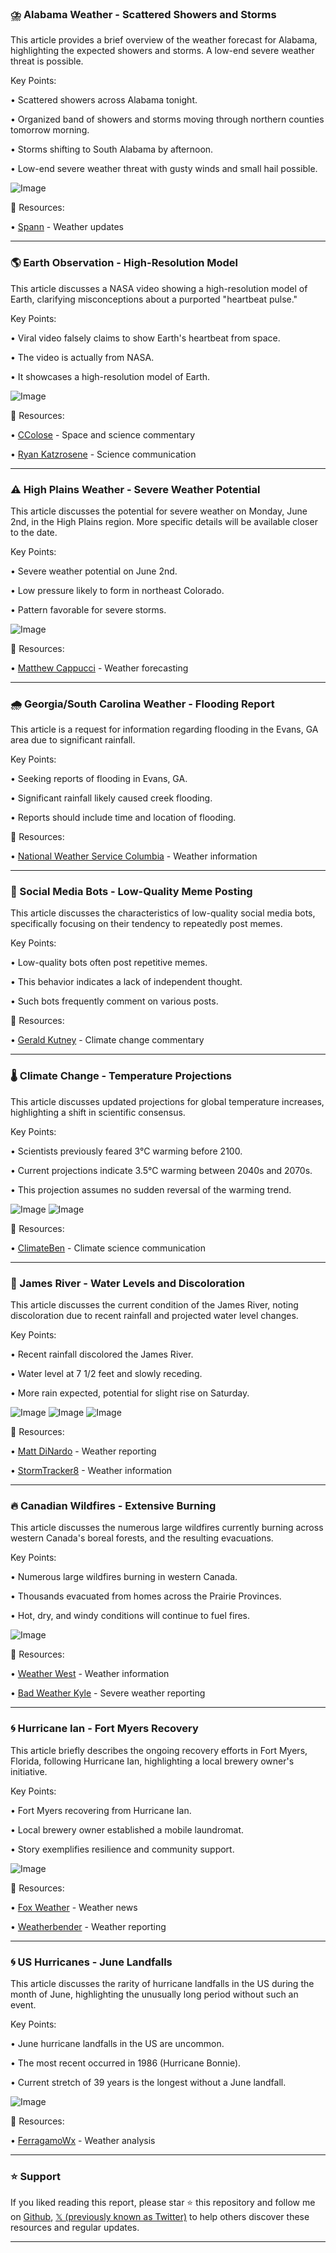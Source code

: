 ### ⛈️ Alabama Weather - Scattered Showers and Storms

This article provides a brief overview of the weather forecast for Alabama, highlighting the expected showers and storms.  A low-end severe weather threat is possible.

Key Points:

• Scattered showers across Alabama tonight.


• Organized band of showers and storms moving through northern counties tomorrow morning.


• Storms shifting to South Alabama by afternoon.


• Low-end severe weather threat with gusty winds and small hail possible.


![Image](https://pbs.twimg.com/amplify_video_thumb/1928288522311520256/img/mgNOPXIjOhpStyKn.jpg)

🔗 Resources:

• [Spann](https://x.com/spann) - Weather updates


---

### 🌎 Earth Observation - High-Resolution Model

This article discusses a NASA video showing a high-resolution model of Earth, clarifying misconceptions about a purported "heartbeat pulse."

Key Points:

• Viral video falsely claims to show Earth's heartbeat from space.


• The video is actually from NASA.


• It showcases a high-resolution model of Earth.



![Image](https://pbs.twimg.com/amplify_video_thumb/1928112853355008000/img/NIHQBVuRHEvJ7jJs.jpg)

🔗 Resources:

• [CColose](https://x.com/CColose) -  Space and science commentary


• [Ryan Katzrosene](https://x.com/ryankatzrosene) -  Science communication


---

### ⚠️ High Plains Weather - Severe Weather Potential

This article discusses the potential for severe weather on Monday, June 2nd, in the High Plains region.  More specific details will be available closer to the date.

Key Points:

• Severe weather potential on June 2nd.


• Low pressure likely to form in northeast Colorado.


• Pattern favorable for severe storms.



![Image](https://pbs.twimg.com/media/GsKmo53W0AAbZNB?format=jpg&name=small)

🔗 Resources:

• [Matthew Cappucci](https://x.com/MatthewCappucci) - Weather forecasting


---

### 🌧️ Georgia/South Carolina Weather - Flooding Report

This article is a request for information regarding flooding in the Evans, GA area due to significant rainfall.

Key Points:

• Seeking reports of flooding in Evans, GA.


• Significant rainfall likely caused creek flooding.


• Reports should include time and location of flooding.



🔗 Resources:

• [National Weather Service Columbia](https://x.com/NWSColumbia) - Weather information


---

### 🤖 Social Media Bots - Low-Quality Meme Posting

This article discusses the characteristics of low-quality social media bots, specifically focusing on their tendency to repeatedly post memes.

Key Points:

• Low-quality bots often post repetitive memes.


• This behavior indicates a lack of independent thought.


• Such bots frequently comment on various posts.



🔗 Resources:

• [Gerald Kutney](https://x.com/GeraldKutney) - Climate change commentary


---

### 🌡️ Climate Change - Temperature Projections

This article discusses updated projections for global temperature increases, highlighting a shift in scientific consensus.

Key Points:

• Scientists previously feared 3°C warming before 2100.


• Current projections indicate 3.5°C warming between 2040s and 2070s.


• This projection assumes no sudden reversal of the warming trend.



![Image](https://pbs.twimg.com/media/GrvpgHyXEAAcnvw?format=jpg&name=small)
![Image](https://pbs.twimg.com/media/GrvpgIgXYAAcVId?format=jpg&name=small)

🔗 Resources:

• [ClimateBen](https://x.com/ClimateBen) - Climate science communication


---

### 🌊 James River - Water Levels and Discoloration

This article discusses the current condition of the James River, noting discoloration due to recent rainfall and projected water level changes.

Key Points:

• Recent rainfall discolored the James River.


• Water level at 7 1/2 feet and slowly receding.


• More rain expected, potential for slight rise on Saturday.


![Image](https://pbs.twimg.com/media/GsJPw1vWoAAy5uf?format=jpg&name=small)
![Image](https://pbs.twimg.com/media/GsJPw1YXMAASQ2n?format=jpg&name=360x360)
![Image](https://pbs.twimg.com/media/GsJPw1XXEAAU-05?format=jpg&name=360x360)

🔗 Resources:

• [Matt DiNardo](https://x.com/MattDiNardo) - Weather reporting


• [StormTracker8](https://bit.ly/StormTracker8) - Weather information


---

### 🔥 Canadian Wildfires - Extensive Burning

This article discusses the numerous large wildfires currently burning across western Canada's boreal forests, and the resulting evacuations.

Key Points:

• Numerous large wildfires burning in western Canada.


• Thousands evacuated from homes across the Prairie Provinces.


• Hot, dry, and windy conditions will continue to fuel fires.



![Image](https://pbs.twimg.com/media/GsIUe7BakAANV41?format=jpg&name=small)

🔗 Resources:

• [Weather West](https://x.com/Weather_West) - Weather information


• [Bad Weather Kyle](https://x.com/BadWeatherKyle) - Severe weather reporting


---

### 🌀 Hurricane Ian - Fort Myers Recovery

This article briefly describes the ongoing recovery efforts in Fort Myers, Florida, following Hurricane Ian, highlighting a local brewery owner's initiative.

Key Points:

• Fort Myers recovering from Hurricane Ian.


• Local brewery owner established a mobile laundromat.


• Story exemplifies resilience and community support.



![Image](https://pbs.twimg.com/media/GsIjxexXoAE-ZRx?format=jpg&name=small)

🔗 Resources:

• [Fox Weather](https://x.com/foxweather) - Weather news


• [Weatherbender](https://x.com/weatherbender_) - Weather reporting


---

### 🌀 US Hurricanes - June Landfalls

This article discusses the rarity of hurricane landfalls in the US during the month of June, highlighting the unusually long period without such an event.

Key Points:

• June hurricane landfalls in the US are uncommon.


• The most recent occurred in 1986 (Hurricane Bonnie).


• Current stretch of 39 years is the longest without a June landfall.



![Image](https://pbs.twimg.com/media/GsIiuSQWoAA0447?format=jpg&name=small)

🔗 Resources:

• [FerragamoWx](https://x.com/FerragamoWx) - Weather analysis


---

### ⭐️ Support

If you liked reading this report, please star ⭐️ this repository and follow me on [Github](https://github.com/Drix10), [𝕏 (previously known as Twitter)](https://x.com/DRIX_10_) to help others discover these resources and regular updates.

---